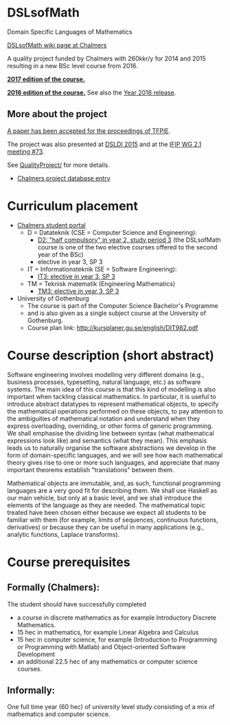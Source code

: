 # DSLsofMath
Domain Specific Languages of Mathematics

[DSLsofMath wiki page at Chalmers](http://wiki.portal.chalmers.se/cse/pmwiki.php/FP/DSLsofMath)

A quality project funded by Chalmers with 260kkr/y for 2014 and 2015 resulting in a new BSc level course from 2016.

**[2017 edition of the course.](Course2017.md)**

**[2016 edition of the course.](2016/Course2016.md)** See also the [Year 2016 release](https://github.com/DSLsofMath/DSLsofMath/releases/tag/Year2016).

## More about the project
[A paper has been accepted for the proceedings of TFPIE](https://github.com/DSLsofMath/tfpie2015).

The project was also presented at [DSLDI 2015](https://github.com/DSLsofMath/dsldi2015) and
at the [IFIP WG 2.1 meeting #73](http://www.cse.chalmers.se/~patrikj/talks/WG2.1_Goteborg_Jansson_Ionescu_DSLsofMath.pdf).

See [QualityProject/](QualityProject/) for more details.

* [Chalmers project database entry](https://research.chalmers.se/en/project/?id=7038)

# Curriculum placement

* [Chalmers student portal](https://www.student.chalmers.se/sp/course?course_id=24230)
    * D = Datateknik (CSE = Computer Science and Engineering):
        * [D2: "half compulsory" in year 2, study period 3](https://www.student.chalmers.se/sp/programplan?program_id=1308&grade=2&conc_id=-1) (the DSLsofMath course is one of the two elective courses offered to the second year of the BSc)
        * elective in year 3, SP 3
    * IT = Informationsteknik (SE = Software Engineering):
        * [IT3: elective in year 3, SP 3](https://www.student.chalmers.se/sp/programplan?program_id=1312&grade=3&conc_id=-1)
    * TM = Teknisk matematik (Engineering Mathematics)
        * [TM3: elective in year 3, SP 3](https://www.student.chalmers.se/sp/programplan?program_id=1318&grade=3&conc_id=-1)
* University of Gothenburg
    * The course is part of the Computer Science Bachelor's Programme
    * and is also given as a single subject course at the University of Gothenburg.
    * Course plan link: http://kursplaner.gu.se/english/DIT982.pdf

# Course description (short abstract)

Software engineering involves modelling very different domains (e.g., business
processes, typesetting, natural language, etc.) as software systems.  The main
idea of this course is that this kind of modelling is also important when
tackling classical mathematics.  In particular, it is useful to introduce
abstract datatypes to represent mathematical objects, to specify the
mathematical operations performed on these objects, to pay attention to the
ambiguities of mathematical notation and understand when they express
overloading, overriding, or other forms of generic programming.  We shall
emphasise the dividing line between syntax (what mathematical expressions look
like) and semantics (what they mean).  This emphasis leads us to naturally
organise the software abstractions we develop in the form of domain-specific
languages, and we will see how each mathematical theory gives rise to one or
more such languages, and appreciate that many important theorems establish
"translations" between them.

Mathematical objects are immutable, and, as such, functional programming
languages are a very good fit for describing them.  We shall use Haskell as our
main vehicle, but only at a basic level, and we shall introduce the elements of
the language as they are needed.  The mathematical topic treated have been
chosen either because we expect all students to be familiar with them (for
example, limits of sequences, continuous functions, derivatives) or because they
can be useful in many applications (e.g., analytic functions, Laplace
transforms).

# Course prerequisites

## Formally (Chalmers):

The student should have successfully completed

* a course in discrete mathematics as for example Introductory Discrete Mathematics.
* 15 hec in mathematics, for example Linear Algebra and Calculus
* 15 hec in computer science, for example (Introduction to Programming or Programming with Matlab) and Object-oriented Software Development
* an additional 22.5 hec of any mathematics or computer science courses.

## Informally:

One full time year (60 hec) of university level study consisting of a mix of mathematics and computer science.
